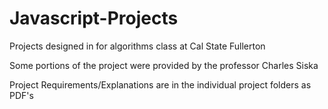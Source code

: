 # Javascript-Projects
Projects designed in for algorithms class at Cal State Fullerton

Some portions of the project were provided by the professor Charles Siska

Project Requirements/Explanations are in the individual project folders as PDF's
